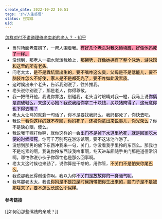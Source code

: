 ```yaml
---
create_date: 2022-10-22 10:51 
tags: 'zh/人生感悟'
status: 已完成  
uid: 
---
```


[ 怎样对付不讲道理倚老卖老的老人？ - 知乎](https://www.zhihu.com/question/60400439/answer/2585350563)

- 当时场面老震撼了，一帮人围着我。<mark style="background: #FF5582A6;">有好几个老头对我义愤填膺，好像他妈死了一样。</mark>
- 没想到，那老人一把水就泼我脸上，<mark style="background: #FFB86CA6;">那架势，好像她拥有了整个泳池，游泳馆和这里的所有老头</mark>。
- 问老太太，<mark style="background: #FFB86CA6;">是不是粪坑里出生的，要不嘴咋这么臭，父母是不是低能儿，要不脑袋咋怎么不好使，家人是不是都死光了，要不咋如此没素质</mark>。
- 这时候出来个老头，告诉我别说了，往外推我。
- 老头说你别说了，那是老人，你得尊敬。
- 我一把甩开他，我说你靠边，别碰我，老头当时眼睛对我一瞪，我马上说<mark style="background: #D2B3FFA6;">你俩是跑破鞋么，来这关心她？我说我给你拿二十块钱，买块猪肉得了，这玩意你也下得去嘴？</mark>
- 老太太让骂的就剩一句话了，你不是要找我妈么，我妈都死了，你快去吧。
- 我说<mark style="background: #FFB86CA6;">一看你这样的就不孝顺，你妈死了，还被你拿出来说事儿，你光荣么</mark>？你不是缺心眼，傻么。
- 我说我干嘛打你啊，就你这样的一会<mark style="background: #D2B3FFA6;">出门不是掉下水道里呛死，就是回家吃大便的时候噎死</mark>，你可千万别死在游泳馆啊，要不这泳池咋游了。
- 没想到那男的放下东西冲我来一句，关门，你没看我手里拎的东西么。那我也不是吃素的啊，我说你拎东西该我啥事啊，冬天进车厢随手关门那是道德常识啊。哪怕你说小伙子你帮忙也是那么回事啊。
- 老太太这时候也来劲了，说你算是干啥的，用你管，<mark style="background: #FFB86CA6;">不关门不是怕夹你尾巴么</mark>。
- 我说那我还得谢谢你啊，我以为你<mark style="background: #D2B3FFA6;">不关门是放放你的一身骚气呢</mark>。
- 我骂那老太太，我说<mark style="background: #FFB86CA6;">你妈是不是拉屎时候捎带把你生出来的，脑门子是不是被那啥夹了，要不怎么长这么个屎样</mark>。

#### 参考链接

[[如何治那些嘴贱的亲戚？]]

